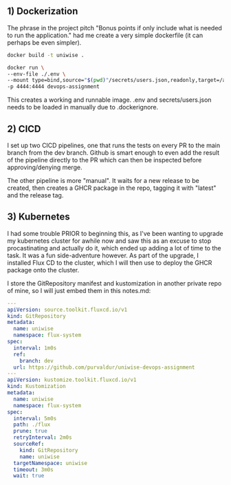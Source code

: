 ## 1) Dockerization

The phrase in the project pitch "Bonus points if only include what is needed to run the application." had me create a very simple dockerfile (it can perhaps be even simpler).

```bash
docker build -t uniwise .
```

```bash
docker run \
--env-file ./.env \
--mount type=bind,source="$(pwd)"/secrets/users.json,readonly,target=/app/secrets/users.json \
-p 4444:4444 devops-assignment
```

This creates a working and runnable image. .env and secrets/users.json needs to be loaded in manually due to .dockerignore.

## 2) CICD

I set up two CICD pipelines, one that runs the tests on every PR to the main branch from the dev branch. Github is smart enough to even add the result of the pipeline directly to the PR which can then be inspected before approving/denying merge.

The other pipeline is more "manual". It waits for a new release to be created, then creates a GHCR package in the repo, tagging it with "latest" and the release tag.

## 3) Kubernetes

I had some trouble PRIOR to beginning this, as I've been wanting to upgrade my kubernetes cluster for awhile now and saw this as an excuse to stop procastinating and actually do it, which ended up adding a lot of time to the task. It was a fun side-adventure however. As part of the upgrade, I installed Flux CD to the cluster, which I will then use to deploy the GHCR package onto the cluster.

I store the GitRepository manifest and kustomization in another private repo of mine, so I will just embed them in this notes.md:

```yaml
---
apiVersion: source.toolkit.fluxcd.io/v1
kind: GitRepository
metadata:
  name: uniwise
  namespace: flux-system
spec:
  interval: 1m0s
  ref:
    branch: dev
  url: https://github.com/purvaldur/uniwise-devops-assignment
---
apiVersion: kustomize.toolkit.fluxcd.io/v1
kind: Kustomization
metadata:
  name: uniwise
  namespace: flux-system
spec:
  interval: 5m0s
  path: ./flux
  prune: true
  retryInterval: 2m0s
  sourceRef:
    kind: GitRepository
    name: uniwise
  targetNamespace: uniwise
  timeout: 3m0s
  wait: true
```